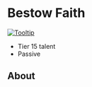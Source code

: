 # Bestow Faith

[![Tooltip](https://user-images.githubusercontent.com/2842471/40581906-4a9328b2-6165-11e8-8fc4-9336b626bfa8.png)](https://beta.wowdb.com/spells/200072-torrent)

- Tier 15 talent
- Passive

## About

